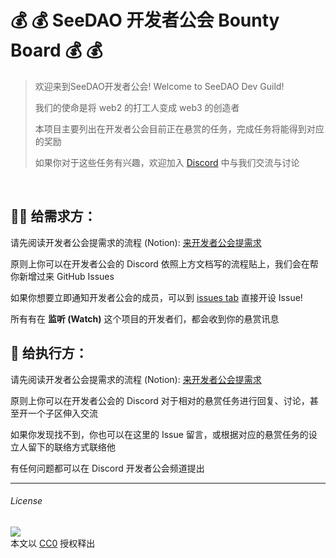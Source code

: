 # :moneybag: :moneybag: SeeDAO 开发者公会 Bounty Board :moneybag: :moneybag:

> 欢迎来到SeeDAO开发者公会! Welcome to SeeDAO Dev Guild!
> 
> 我们的使命是将 web2 的打工人变成 web3 的创造者
>
> 本项目主要列出在开发者公会目前正在悬赏的任务，完成任务将能得到对应的奖励
>
> 如果你对于这些任务有兴趣，欢迎加入 [Discord](https://discord.com/invite/4UmjBAG3pT) 中与我们交流与讨论
<br/>

## :raising_hand_man: 给需求方：

请先阅读开发者公会提需求的流程 (Notion): [来开发者公会提需求](https://rowan-mollusk-a75.notion.site/0aa239d6c46441e88dc8beaf0d09c1ea)

原则上你可以在开发者公会的 Discord 依照上方文档写的流程贴上，我们会在帮你新增过来 GitHub Issues 

如果你想要立即通知开发者公会的成员，可以到 [issues tab](https://github.com/SeeDAO-OpenSource/bounties/issues) 直接开设 Issue!

所有有在 **监听 (Watch)** 这个项目的开发者们，都会收到你的悬赏讯息

## :ok_person: 给执行方：

请先阅读开发者公会提需求的流程 (Notion): [来开发者公会提需求](https://rowan-mollusk-a75.notion.site/0aa239d6c46441e88dc8beaf0d09c1ea)

原则上你可以在开发者公会的 Discord 对于相对的悬赏任务进行回复、讨论，甚至开一个子区伸入交流

如果你发现找不到，你也可以在这里的 Issue 留言，或根据对应的悬赏任务的设立人留下的联络方式联络他

有任何问题都可以在 Discord 开发者公会频道提出

-----

###### License
![](http://mirrors.creativecommons.org/presskit/buttons/88x31/svg/cc-zero.svg)  
本文以 [CC0](https://creativecommons.org/publicdomain/zero/1.0/) 授权释出